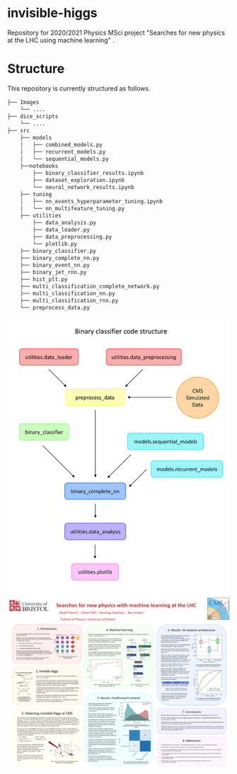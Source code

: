 # invisible-higgs
Repository for 2020/2021 Physics MSci project "Searches for new physics at the LHC using machine learning" .

# Structure
This repository is currently structured as follows.

    ├── Images
        └── ....
    ├── dice_scripts
        └── ....
    ├── src            
        ├── models   
        │   ├── combined_models.py
        │   ├── recurrent_models.py
        │   └── sequential_models.py
        ├──notebooks
            ├── binary_classifier_results.ipynb
            ├── dataset_exploration.ipynb
            └── neural_network_results.ipynb
        ├── tuning 
        │   ├── nn_events_hyperparameter_tuning.ipynb
        │   └── nn_multifeature_tuning.py
        ├── utilities   
            ├── data_analysis.py
            ├── data_loader.py
            ├── data_preprocessing.py
            └── plotlib.py
        ├── binary_classifier.py
        ├── binary_complete_nn.py
        ├── binary_event_nn.py
        ├── binary_jet_rnn.py
        ├── hist_plt.py
        ├── multi_classification_complete_network.py
        ├── multi_classification_nn.py
        ├── multi_classification_rnn.py
        └── preprocess_data.py
    
<img src="./Images/binary_classifier_code_structure.jpg" alt="drawing" width="800"/>
<img src="poster.jpg" alt="drawing" width="800"/>
